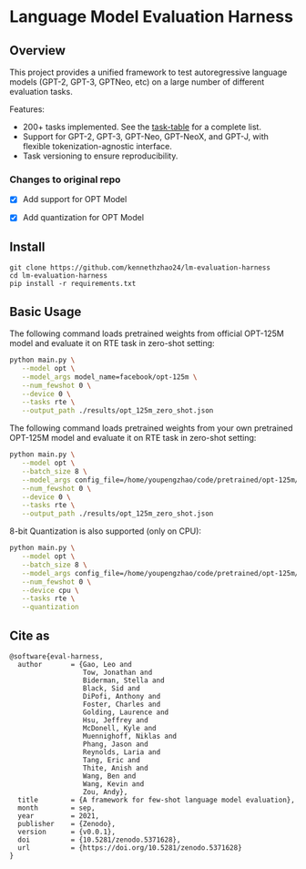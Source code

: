 # Language Model Evaluation Harness

## Overview

This project provides a unified framework to test autoregressive language models (GPT-2, GPT-3, GPTNeo, etc) on a large number of different evaluation tasks.

Features:
- 200+ tasks implemented. See the [task-table](./docs/task_table.md) for a complete list.
- Support for GPT-2, GPT-3, GPT-Neo, GPT-NeoX, and GPT-J, with flexible tokenization-agnostic interface.
- Task versioning to ensure reproducibility.

### Changes to original repo
- [x] Add support for OPT Model
- [x] Add quantization for OPT Model


## Install

```
git clone https://github.com/kennethzhao24/lm-evaluation-harness
cd lm-evaluation-harness
pip install -r requirements.txt
```

## Basic Usage
The following command loads pretrained weights from official OPT-125M model and evaluate it on RTE task in zero-shot setting:
```bash
python main.py \
   --model opt \
   --model_args model_name=facebook/opt-125m \
   --num_fewshot 0 \
   --device 0 \
   --tasks rte \
   --output_path ./results/opt_125m_zero_shot.json
```

The following command loads pretrained weights from your own pretrained OPT-125M model and evaluate it on RTE task in zero-shot setting:

```bash
python main.py \
   --model opt \
   --batch_size 8 \
   --model_args config_file=/home/youpengzhao/code/pretrained/opt-125m/config.json,pretrained=/home/youpengzhao/code/pretrained/opt-125m/opt_final.pth \
   --num_fewshot 0 \
   --device 0 \
   --tasks rte \
   --output_path ./results/opt_125m_zero_shot.json
```
8-bit Quantization is also supported (only on CPU):
```bash
python main.py \
   --model opt \
   --batch_size 8 \
   --model_args config_file=/home/youpengzhao/code/pretrained/opt-125m/config.json,pretrained=/home/youpengzhao/code/pretrained/opt-125m/opt_final.pth \
   --num_fewshot 0 \
   --device cpu \
   --tasks rte \
   --quantization
```

## Cite as

```
@software{eval-harness,
  author       = {Gao, Leo and
                  Tow, Jonathan and
                  Biderman, Stella and
                  Black, Sid and
                  DiPofi, Anthony and
                  Foster, Charles and
                  Golding, Laurence and
                  Hsu, Jeffrey and
                  McDonell, Kyle and
                  Muennighoff, Niklas and
                  Phang, Jason and
                  Reynolds, Laria and
                  Tang, Eric and
                  Thite, Anish and
                  Wang, Ben and
                  Wang, Kevin and
                  Zou, Andy},
  title        = {A framework for few-shot language model evaluation},
  month        = sep,
  year         = 2021,
  publisher    = {Zenodo},
  version      = {v0.0.1},
  doi          = {10.5281/zenodo.5371628},
  url          = {https://doi.org/10.5281/zenodo.5371628}
}
```
